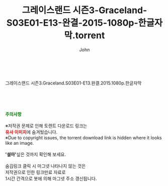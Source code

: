 ﻿---
layout: post
title:  "그레이스랜드 시즌3-Graceland-S03E01-E13-완결-2015-1080p-한글자막.torrent"
author: John
categories: [ 드라마 ]
tags: [  ]
image:  
description: "그레이스랜드 시즌3-Graceland-S03E01-E13-완결-2015-1080p-한글자막 torrent 정보 공유"
toc: true
toc_sticky: true
---

<br>
<div class="view-img">
<img alt="" class="img-tag" content="https://www.torrentmobile61.com/data/file/drama/2041236358_TQZyj03s_e4498b61a884d4ac0938749b90bf6cffa2712903.jpg" itemprop="image" src="https://www.torrentmobile61.com/data/file/drama/2041236358_TQZyj03s_e4498b61a884d4ac0938749b90bf6cffa2712903.jpg"/></div><div class="view-content" itemprop="description">
<p>그레이스랜드 시즌3.Graceland.S03E01-E13.완결.2015.1080p.한글자막<br/></p> </div>
    
<br><br><br>
<p data-ke-size="size16"><b><span style="color: green;">주의사항</span></b><br /><br />※저작권 문제로 인해 토렌트 다운로드 링크는<br /><b><span style="color: red;">유사 이미지</span></b>에 숨겨뒀습니다.<br />※Due to copyright issues, the torrent download link is hidden where it looks like an image.<br /><br /><b>'설마'</b>싶은 것까지 확인해 보세요.<br /><br />숨김링크 클릭 시 마그넷 나타나지 않는 것은<br />저작권으로 인한 링크만료 자료로<br />1시간 간격으로 봇에 의해 마그넷 주소 갱신됩니다.</p>
